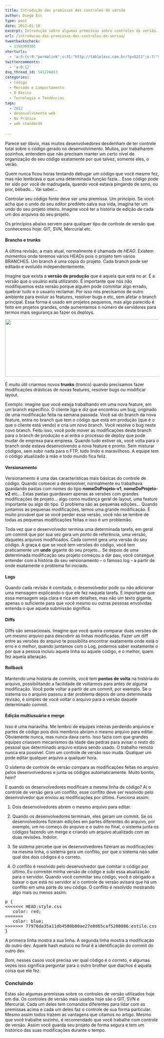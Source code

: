 ```yaml
---
title: Introdução das premissas dos controles de versão
author: Diego Eis
type: post
date: 2012-01-16
excerpt: Introdução sobre algumas premissas sobre controles de versão. Muito útil para designers e iniciantes na área.
url: /introducao-das-premissas-dos-controles-de-versao/
tweetbackscheck:
  - 1356399301
shorturls:
  - 'a:3:{s:9:"permalink";s:31:"http://tableless.com.br/?p=5211";s:7:"tinyurl";s:26:"http://tinyurl.com/87mzax3";s:4:"isgd";s:19:"http://is.gd/7h4ZTg";}'
twittercomments:
  - 'a:0:{}'
dsq_thread_id: 541224813
categories:
  - Código
  - Mercado e Comportamento
  - O Básico
  - Tecnologia e Tendências
tags:
  - 2012
  - desenvolvimento web
  - Na Prática
  - web standards

---
```

Parece ser óbvio, mas muitos desenvolvedores desdenham de ter controle total sobre o código gerado no desenvolvimento. Muitos, por trabalharem sozinhos, entendem que não precisam manter um certo nível de organização do seu código exatamente por que talvez, somente eles, o verão.
  
Quem nunca ficou horas tentando debugar um código que você mesmo fez, mas não lembrava o que uma determinada função fazia&#8230; Esse código pode ter sido por você de madrugada, quando você estava pingando de sono, ou pior, bêbado&#8230; Vai saber&#8230;

Controlar seu código fonte deve ser uma premissa. Um princípio. Se você acha que o undo do seu editor predileto salva sua vida, imagina ter um undo do seu projeto inteiro. Imagine você ter a história de edição de cada um dos arquivos do seu projeto.

Os princípios abaixo servem para qualquer tipo de controle de versão que conhecemos hoje: GIT, SVN, Mercurial etc. 

#### Branchs e trunks

A última revisão, a mais atual, normalmente é chamada de _HEAD_. Existem momentos onde teremos vários HEADs pois o projeto tem vários BRANCHES. Um branch é uma cópia do projeto. Cada branch pode ser editado e evoluído independentemente. 

Imagine que exista a **versão de produção** que é aquela que está no ar. É a versão que o usuário está utilizando. É importante que nós não modifiquemos esta versão porque alguém pode commitar algo errado, quebrar tudo e o usuario reclamar. Por isso nós precisamos de outro ambiente para evoluir as features, resolver bugs e etc, sem afetar o branch principal. Essa forma é usado em projetos pequenos, mas algo parecido é feito em projetos grandes, onde aumentamos o número de servidores para termos mais segurança ao fazer os deploys.

<img src="https://raw.githubusercontent.com/diegoeis/tableless-static-images/master/2012/01/branch.jpg" alt="" title="branch" width="770" height="188" class="alignnone size-full wp-image-5212" srcset="uploads/2012/01/branch.jpg 770w, uploads/2012/01/branch-300x73.jpg 300w" sizes="(max-width: 770px) 100vw, 770px" />

É muito útil criarmos novos **trunks** (tronco) quando precisamos fazer modificações drásticas de novas features, resolver bugs ou modificar layout. 

Exemplo: imagine que você esteja trabalhando em uma nova feature, em um branch específico. O cliente liga e diz que encontrou um bug, originado de uma modificação feita na semana passada. Você sai do branch da nova feature, entra no branch que tem o código que está em produção (que é o que o cliente está vendo) e cria um novo branch. Você resolve o bug neste novo branch. Feito isso, você pode mover as modificações deste branch para o branch de produção e aí entra o processo de deploy que pode mudar de empresa para empresa. Quando tudo estiver ok, você volta para o branch onde estava desenvolvendo a nova feature e pronto. Sem misturar códigos, sem subir nada para o FTP, tudo lindo e maravilhoso. A equipe tem o código atualizado à mão e todo mundo fica feliz.

#### Versionamento

Versionamento é uma das características mais básicas do controle de código. Quando comecei a desenvolver, normalmente eu trabalhava guardando pastas com nomes do tipo **nomeDoProjeto-v1**, **nomeDoProjeto-v2** etc&#8230; Estas pastas guardavam apenas as versões com grandes modificações de projeto&#8230; algo como mudança geral de layout, uma feature importante ou algo do tipo. O problema são as pequenas edições&#8230; Quando juntamos as pequenas modificações, temos uma grande modificação. É muito provável que se você perder essa versão, você não se lembre de todas as pequenas modificações feitas e isso é um problemão.

Toda vez que o desenvolvedor termina uma determinada tarefa, em geral um commit que por sua vez gera um ponto de referência, uma versão, daqueles arquivos modificados. Cada commit gera uma versão do seu código. A graça é que se você tem versões do código, você tem praticamente um **undo** gigante do seu projeto&#8230; Se depois de uma determinada modificação seu projeto começou a dar pau, você consegue entender com a história do seu versionamento &#8211; o famoso log &#8211; a partir de onde exatamente o problema foi iniciado.

#### Logs

Quando cada revisão é comitada, o desenvolvedor pode ou não adicionar uma mensagem explicando o que ele fez naquela tarefa. É importante que essa mensagem seja clara e rica em detalhes, mas não um texto gigante, apenas o suficiente para que você mesmo ou outras pessoas envolvidas entenda o que aquela submissão significa.

#### Diffs

Diffs são sensacionais. Imagine que você queira comparar duas versões de um mesmo arquivo para descobrir as linhas modificadas. Fazer um diff entre as versões do arquivo te possibilita encontrar exatamente onde está o erro e o melhor, quando juntamos com o Log, podemos saber exatamente o por que a pessoa incluiu aquela linha ou aquele código, e o melhor, quem fez aquela alteração. 

#### Rollback

Mantendo uma história de commits, você tem **pontos de volta** na história do arquivo, possibilitando a facilidade de voltarmos para antes de alguma modificação. Você pode voltar a partir de um commit, por exemplo. Se o sistema ou o arquivo passou a dar problema depois de uma determinada revisão, é simples de você voltar o arquivo para a versão daquele determinado commit.

#### Edição multiusuário e merge

Isso é uma maravilha. Me lembro de equipes inteiras perdendo arquivos e partes de código pois dois membros abriam o mesmo arquivo para editar. Obviamente nunca, mas nunca dava certo. Isso fazia com que grandes equipes criassem mecanismos da idade das pedras para avisar o resto do pessoal que determinado arquivo estava sendo usado. O trabalho remoto nunca era possível. Com um controle de versão isso muda. Qualquer um pode editar qualquer arquivo a qualquer hora.

O sistema de controle de versão compara as modificações feitas no arquivo pelos desenvolvedores e junta os códigos automaticamente. Muito bonito, hein?

E quando os desenvolvedores modificam a mesma linha de código? Aí o controle de versão gera um conflito, esse conflito deve ser resolvido pelo desenvolvedor que enviou as modificações por último. Funciona assim:

1. Dois desenvolvedores abrem o mesmo arquivo para editar.
  
2. Quando os desenvolvedores terminam, eles geram um commit. Se os desenvolvedores fizeram edições em partes diferentes do arquivo, por exemplo, um no começo do arquivo e o outro no final, o sistema junta os códigos fazendo um merge e criando um arquivo atualizado com as duas revisões. Indolor.
  
3. Se sistema percebe que os desenvolvedores fizeram as modificações na mesma linha, o sistema gera um conflito, por que o sistema não sabe qual dos dois códigos é o correto.
  
4. O conflito é resolvido pelo desenvolvedor que comitar o código por último. Eu commitei minha versão de código e subi essa atualização para o servidor. Quando você commitar seu código, você é obrigado a baixar o que está no servidor aí o controle de versão avisará que há um conflito em uma parte do seu código. O conflito é resolvido mostrando algo mais ou menos assim:

<pre class="lang-css">p {
&lt;&lt;&lt;&lt;&lt;&lt;&lt; HEAD:style.css
   color: red;
=======
   color: blue;
>>>>>>> 77976da35a11db4580b80ae27e8d65caf5208086:estilo.css
}
</pre>

A primeira linha mostra a sua linha. A segunda linha mostra a modificação do outro dev. Aquele hash maluco no final é a identificação do commit do outro dev.
  
Bom, nesses casos você precisa ver qual código é o correto, e algumas vezes isso significa perguntar para o outro brother que diachos é aquela coisa que ele fez.

### Concluindo

Estas são algumas premissas sobre os controles de versão utilizados hoje em dia. Os controles de versão mais usados hoje são o GIT, SVN e Mercurial. Cada um deles tem comandos diferentes para lidar com as premissas acima e cada um deles faz o controle de sua forma particular. Mesmo assim todos trazem as vantagens que citamos no artigo. Mesmo que você trabalhe sozinho, é recomendado que você trabalhe com controle de versão. Assim você guarda seu projeto de forma segura e tem um histórico das suas modificações durante o tempo.